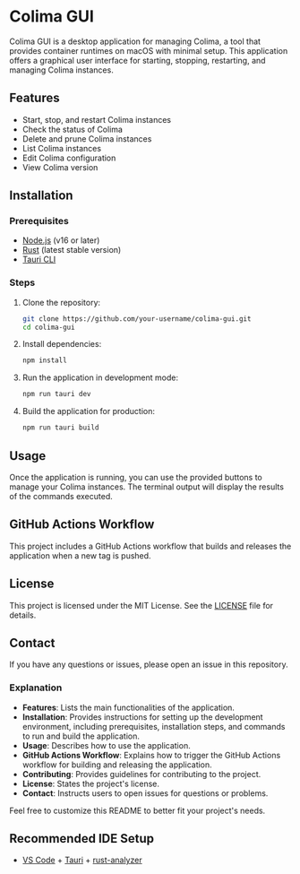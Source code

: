 # Colima GUI

Colima GUI is a desktop application for managing Colima, a tool that provides container runtimes on macOS with minimal setup. This application offers a graphical user interface for starting, stopping, restarting, and managing Colima instances.

## Features

- Start, stop, and restart Colima instances
- Check the status of Colima
- Delete and prune Colima instances
- List Colima instances
- Edit Colima configuration
- View Colima version

## Installation

### Prerequisites

- [Node.js](https://nodejs.org/) (v16 or later)
- [Rust](https://www.rust-lang.org/tools/install) (latest stable version)
- [Tauri CLI](https://tauri.studio/en/docs/getting-started/intro#setting-up-your-environment)

### Steps

1. Clone the repository:

   ```bash
   git clone https://github.com/your-username/colima-gui.git
   cd colima-gui
   ```

2. Install dependencies:

   ```bash
   npm install
   ```

3. Run the application in development mode:

   ```bash
   npm run tauri dev
   ```

4. Build the application for production:

   ```bash
   npm run tauri build
   ```

## Usage

Once the application is running, you can use the provided buttons to manage your Colima instances. The terminal output will display the results of the commands executed.

## GitHub Actions Workflow

This project includes a GitHub Actions workflow that builds and releases the application when a new tag is pushed.

## License

This project is licensed under the MIT License. See the [LICENSE](LICENSE) file for details.

## Contact

If you have any questions or issues, please open an issue in this repository.

### Explanation

- **Features**: Lists the main functionalities of the application.
- **Installation**: Provides instructions for setting up the development environment, including prerequisites, installation steps, and commands to run and build the application.
- **Usage**: Describes how to use the application.
- **GitHub Actions Workflow**: Explains how to trigger the GitHub Actions workflow for building and releasing the application.
- **Contributing**: Provides guidelines for contributing to the project.
- **License**: States the project's license.
- **Contact**: Instructs users to open issues for questions or problems.

Feel free to customize this README to better fit your project's needs.

## Recommended IDE Setup

- [VS Code](https://code.visualstudio.com/) + [Tauri](https://marketplace.visualstudio.com/items?itemName=tauri-apps.tauri-vscode) + [rust-analyzer](https://marketplace.visualstudio.com/items?itemName=rust-lang.rust-analyzer)
